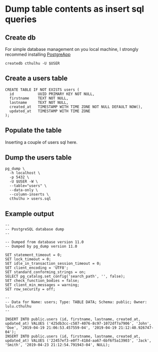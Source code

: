 # Dump table contents as insert sql queries

## Create db

For simple database management on you local machine, I strongly recommed installing [PostgreApp](https://postgresapp.com/)

```
createdb cthulhu -U $USER
```

## Create a users table

```
CREATE TABLE IF NOT EXISTS users (
  id           UUID PRIMARY KEY NOT NULL,
  firstname    TEXT NOT NULL,
  lastname     TEXT NOT NULL,
  created_at   TIMESTAMP WITH TIME ZONE NOT NULL DEFAULT NOW(),
  updated_at   TIMESTAMP WITH TIME ZONE
);
```

## Populate the table

Inserting a couple of users sql here.

## Dump the users table

```
pg_dump \
  -h localhost \
  -p 5432 \
  -U $USER -W \
  --table="users" \
  --data-only \
  --column-inserts \
  cthulhu > users.sql
```

## Example output

```
--
-- PostgreSQL database dump
--

-- Dumped from database version 11.0
-- Dumped by pg_dump version 11.0

SET statement_timeout = 0;
SET lock_timeout = 0;
SET idle_in_transaction_session_timeout = 0;
SET client_encoding = 'UTF8';
SET standard_conforming_strings = on;
SELECT pg_catalog.set_config('search_path', '', false);
SET check_function_bodies = false;
SET client_min_messages = warning;
SET row_security = off;

--
-- Data for Name: users; Type: TABLE DATA; Schema: public; Owner: lulu.cthulhu
--

INSERT INTO public.users (id, firstname, lastname, created_at, updated_at) VALUES ('425db3cc-c587-4076-8c97-1072df7a7906', 'John', 'Doe', '2019-04-19 21:06:53.457559-04', '2019-04-19 21:12:40.926747-04');
INSERT INTO public.users (id, firstname, lastname, created_at, updated_at) VALUES ('22457ef3-e0f7-418d-aa67-6bf6f5a13903', 'Jack', 'Smith', '2019-04-23 21:12:54.791943-04', NULL);
```
